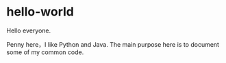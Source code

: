 # hello-world
Hello everyone.

Penny here，I like Python and Java.
The main purpose here is to document some of my common code.
